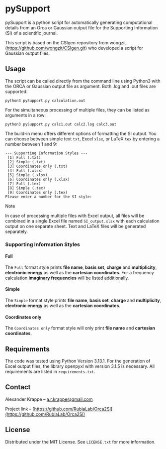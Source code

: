 # pySupport
pySupport is a python script for automatically generating computational details from an Orca or Gaussian output file for the Supporting Information (SI) of a scientific journal.

This script is based on the CSIgen repository from wongzit (https://github.com/wongzit/CSIgen.git) who developed a script for Gaussian output files.

## Usage
The script can be called directly from the command line using Python3 with the ORCA or Gaussian output file as argument. Both .log and .out files are supported.
```
python3 pySupport.py calculation.out
```

For the simultaneous processing of multiple files, they can be listed as arguments in a row:

```
python3 pySupport.py calc1.out calc2.log calc3.out
```

The build-in menu offers different options of formatting the SI output. You can choose between simple text ```txt```, Excel ```xlsx```, or LaTeX ```tex``` by entering a number between 1 and 9:

```
--- Supporting Information Styles ---
 [1] Full (.txt)
 [2] Simple (.txt)
 [3] Coordinates only (.txt)
 [4] Full (.xlsx)
 [5] Simple (.xlsx)
 [6] Coordinates only (.xlsx)
 [7] Full (.tex)
 [8] Simple (.tex)
 [9] Coordinates only (.tex)
Please enter a number for the SI style:
```

> [!NOTE]
>
> In case of processing multiple files with Excel output, all files will be combined in a single Excel file named ```SI_output.xlsx``` with each calculation output on one separate sheet. Text and LaTeX files will be generated separately.

### Supporting Information Styles

#### Full

The ```Full``` format style prints **file name**, **basis set**, **charge** and **multiplicity**, **electronic energy** as well as the **cartesian coordinates**. For a frequency calculation **imaginary frequencies** will be listed additionally.

#### Simple

The ```Simple``` format style prints **file name**, **basis set**, **charge** and **multiplicity**, **electronic energy** as well as the **cartesian coordinates**.

#### Coordinates only

The ```Coordinates only``` format style will only print **file name** and **cartesian coordinates**.

## Requirements

The code was tested using Python Version 3.13.1. For the generation of Excel output files, the library openpyxl with version 3.1.5 is necessary. All requirements are listed in ```requirements.txt```.

## Contact

Alexander Krappe – a.r.krappe@gmail.com

Project link – [https://github.com/RubiaLab/Orca2SI](https://github.com/RubiaLab/Orca2SI)

## License

Distributed under the MIT License. See ```LICENSE.txt``` for more information.




